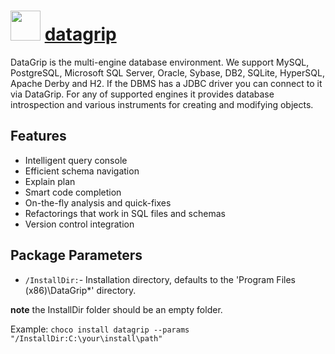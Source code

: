 # <img src="https://cdn.jsdelivr.net/gh/chocolatey/chocolatey-coreteampackages@04a664cc932597e990efa9772dfc16114f18bed8/icons/datagrip.png" width="48" height="48"/> [datagrip](https://chocolatey.org/packages/datagrip)


DataGrip is the multi-engine database environment.
We support MySQL, PostgreSQL, Microsoft SQL Server, Oracle, Sybase, DB2, SQLite,
HyperSQL, Apache Derby and H2. If the DBMS has a JDBC driver you can connect to
it via DataGrip. For any of supported engines it provides database introspection
and various instruments for creating and modifying objects.

## Features
- Intelligent query console
- Efficient schema navigation
- Explain plan
- Smart code completion
- On-the-fly analysis and quick-fixes
- Refactorings that work in SQL files and schemas
- Version control integration

## Package Parameters
- `/InstallDir:`- Installation directory, defaults to the 'Program Files (x86)\DataGrip*' directory.

**note** the InstallDir folder should be an empty folder.

Example: `choco install datagrip --params "/InstallDir:C:\your\install\path"`